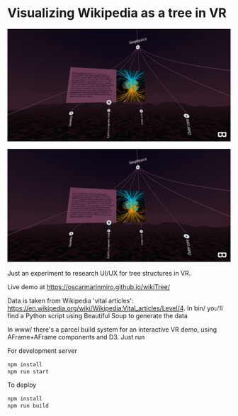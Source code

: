 # Visualizing Wikipedia as a tree in VR

![image2](vr_tree.jpg)

[<img src="vr_tree.jpg">](http://google.com.au/)

Just an experiment to research UI/UX for tree structures in VR. 

Live demo at https://oscarmarinmiro.github.io/wikiTree/

Data is taken from Wikipedia 'vital articles': https://en.wikipedia.org/wiki/Wikipedia:Vital_articles/Level/4. In bin/ you'll find a Python script using Beautiful Soup to generate the data

In www/ there's a parcel build system for an interactive VR demo, using AFrame+AFrame components and D3. Just run


For development server

```
npm install
npm run start 
```

To deploy

```
npm install
npm run build
```



